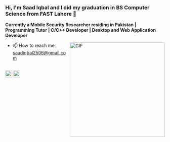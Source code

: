 ### Hi, I'm Saad Iqbal and I did my graduation in BS Computer Science from FAST Lahore 👋

**Currently a Mobile Security Researcher residing in Pakistan | Programming Tutor | C/C++ Developer | Desktop and Web Application Developer**

<img align="right" alt="GIF" height="300px" width="300px" src="https://media1.giphy.com/media/d31wIu3HgY048MKs/giphy.gif?cid=ecf05e47lmalxfv1v6ut4if34h1evw1t4zy068xl381ithtp&rid=giphy.gif&ct=g" />

- 📫 How to reach me: saadiqbal2506@gmail.com

<br>
<a href="https://twitter.com/">
  <img align="left" alt="Saad Iqbal | Twitter" width="22px" src="https://cdn.jsdelivr.net/npm/simple-icons@v3/icons/twitter.svg" />
</a>
<a href="https://www.linkedin.com/in/saadiqbal4046/">
  <img align="left" alt="Saad's Linkdin" width="22px" src="https://cdn.jsdelivr.net/npm/simple-icons@v3/icons/linkedin.svg" />
</a>
